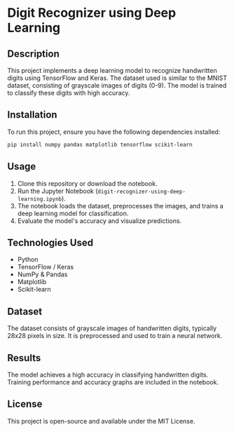 # Digit Recognizer using Deep Learning

## Description
This project implements a deep learning model to recognize handwritten digits using TensorFlow and Keras. The dataset used is similar to the MNIST dataset, consisting of grayscale images of digits (0-9). The model is trained to classify these digits with high accuracy.

## Installation
To run this project, ensure you have the following dependencies installed:

```bash
pip install numpy pandas matplotlib tensorflow scikit-learn
```

## Usage
1. Clone this repository or download the notebook.
2. Run the Jupyter Notebook (`digit-recognizer-using-deep-learning.ipynb`).
3. The notebook loads the dataset, preprocesses the images, and trains a deep learning model for classification.
4. Evaluate the model's accuracy and visualize predictions.

## Technologies Used
- Python
- TensorFlow / Keras
- NumPy & Pandas
- Matplotlib
- Scikit-learn

## Dataset
The dataset consists of grayscale images of handwritten digits, typically 28x28 pixels in size. It is preprocessed and used to train a neural network.

## Results
The model achieves a high accuracy in classifying handwritten digits. Training performance and accuracy graphs are included in the notebook.

## License
This project is open-source and available under the MIT License.


